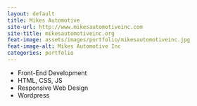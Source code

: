 ```yaml
---
layout: default
title: Mikes Automotive
site-url: http://www.mikesautomotiveinc.com
site-title: mikesautomotiveinc.org
feat-image: assets/images/portfolio/mikesautomotiveinc.jpg
feat-image-alt: Mikes Automotive Inc
categories: portfolio
---
```


<!-- Content Area Below -->
<ul class="portfolio-role">
  <li>Front-End Development</li>
  <li>HTML, CSS, JS</li>
  <li>Responsive Web Design</li>
  <li>Wordpress</li>
</ul>